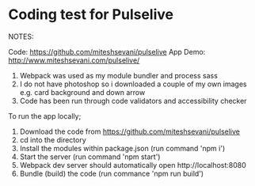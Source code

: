 # Coding test for Pulselive

NOTES:

Code: https://github.com/miteshsevani/pulselive
App Demo: http://www.miteshsevani.com/pulselive/

1) Webpack was used as my module bundler and process sass
2) I do not have photoshop so i downloaded a couple of my own images e.g. card background and down arrow
3) Code has been run through code validators and accessibility checker


To run the app locally;

1) Download the code from https://github.com/miteshsevani/pulselive
2) cd into the directory
3) Install the modules within package.json (run command 'npm i')
4) Start the server (run command 'npm start')
5) Webpack dev server should automatically open http://localhost:8080
6) Bundle (build) the code (run commance 'npm run build')